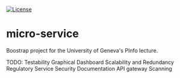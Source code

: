 [![License](https://img.shields.io/badge/License-Apache%202.0-blue.svg)](https://opensource.org/licenses/Apache-2.0)

# micro-service

Boostrap project for the University of Geneva's PInfo lecture.

TODO:
Testability
Graphical Dashboard
Scalability and Redundancy
Regulatory Service
Security
Documentation
API gateway
Scanning
